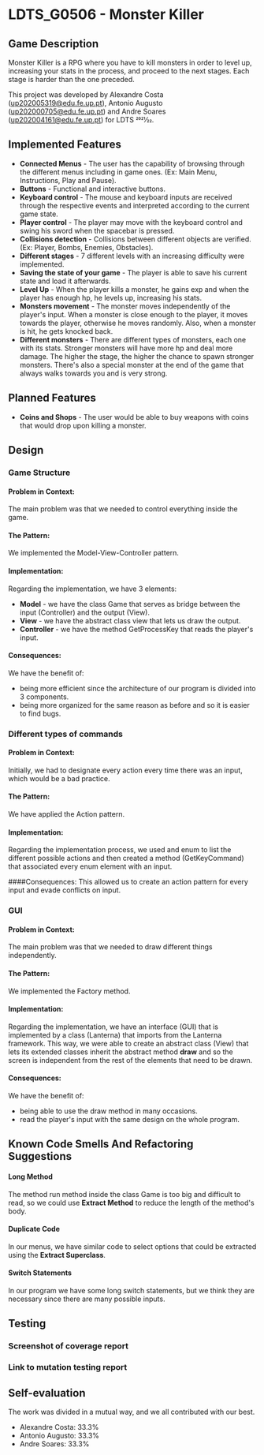 # LDTS_G0506 - Monster Killer

## Game Description

Monster Killer is a RPG where you have to kill monsters in order to level up, increasing your stats in the process, and proceed to the next stages.
Each stage is harder than the one preceded.

This project was developed by Alexandre Costa (up202005319@edu.fe.up.pt), Antonio Augusto (up202000705@edu.fe.up.pt) and Andre Soares (up202004161@edu.fe.up.pt) for LDTS 2021⁄22.

## Implemented Features

- **Connected Menus** - The user has the capability of browsing through the different menus including in game ones. (Ex: Main Menu, Instructions, Play and Pause).
- **Buttons** - Functional and interactive buttons.
- **Keyboard control** - The mouse and keyboard inputs are received through the respective events and interpreted according to the current game state.
- **Player control** - The player may move with the keyboard control and swing his sword when the spacebar is pressed.
- **Collisions detection** - Collisions between different objects are verified. (Ex: Player, Bombs, Enemies, Obstacles).
- **Different stages** - 7 different levels with an increasing difficulty were implemented.
- **Saving the state of your game** - The player is able to save his current state and load it afterwards.
- **Level Up** - When the player kills a monster, he gains exp and when the player has enough hp, he levels up, increasing his stats. 
- **Monsters movement** - The monster moves independently of the player's input. When a monster is close enough to the player, it moves towards the player, otherwise he moves randomly. Also, when a monster is hit, he gets knocked back.  
- **Different monsters** - There are different types of monsters, each one with its stats. Stronger monsters will have more hp and deal more damage. The higher the stage, the higher the chance to spawn stronger monsters. There's also a special monster at the end of the game that always walks towards you and is very strong.

## Planned Features

- **Coins and Shops** - The user would be able to buy weapons with coins that would drop upon killing a monster. 

## Design

### Game Structure
#### Problem in Context:
The main problem was that we needed to control everything inside the game.

#### The Pattern:
We implemented the Model-View-Controller pattern. 

#### Implementation:
Regarding the implementation, we have 3 elements:
- **Model** - we have the class Game that serves as bridge between the input (Controller) and the output (View).
- **View** - we have the abstract class view that lets us draw the output. 
- **Controller** - we have the method GetProcessKey that reads the player's input.
#### Consequences:
We have the benefit of:
- being more efficient since the architecture of our program is divided into 3 components.
- being more organized for the same reason as before and so it is easier to find bugs.

### Different types of commands
#### **Problem in Context:**
Initially, we had to designate every action every time there was an input, which would be a bad practice. 

#### The Pattern:
We have applied the Action pattern. 

#### Implementation:
Regarding the implementation process, we used and enum to list the different possible actions and then created a method (GetKeyCommand) that associated every enum element with an input. 

####Consequences:
This allowed us to create an action pattern for every input and evade conflicts on input.

### GUI
#### Problem in Context:
The main problem was that we needed to draw different things independently.

#### The Pattern:
We implemented the Factory method.

#### Implementation:
Regarding the implementation, we have an interface (GUI) that is implemented by a class (Lanterna) that imports from the Lanterna framework. This way, we were able to create an abstract class (View) that lets its extended classes inherit the abstract method **draw** and so the screen is independent from the rest of the elements that need to be drawn.

#### Consequences:
We have the benefit of:
- being able to use the draw method in many occasions.
- read the player's input with the same design on the whole program.

## Known Code Smells And Refactoring Suggestions
#### **Long Method**
The method run method inside the class Game is too big and difficult to read, so we could use **Extract Method** to reduce the length of the method's body.  

#### **Duplicate Code** 
In our menus, we have similar code to select options that could be extracted using the **Extract Superclass**. 

#### **Switch Statements**
In our program we have some long switch statements, but we think they are necessary since there are many possible inputs.

## Testing

### Screenshot of coverage report

### Link to mutation testing report


## Self-evaluation

The work was divided in a mutual way, and we all contributed with our best.

- Alexandre Costa: 33.3%
- Antonio Augusto: 33.3%
- Andre Soares: 33.3%
